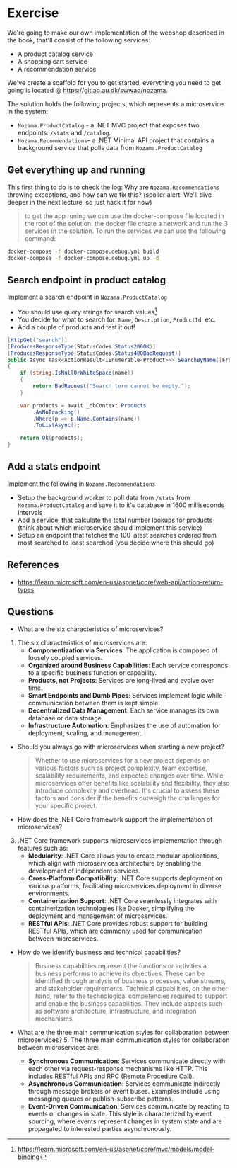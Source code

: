 # Exercise
We're going to make our own implementation of the webshop described in the book, that'll consist of the following services:
- A product catalog service
- A shopping cart service
- A recommendation service

We've create a scaffold for you to get started, everything you need to get going is located @ https://gitlab.au.dk/swwao/nozama.

The solution holds the following projects, which represents a microservice in the system:
- `Nozama.ProductCatalog` - a .NET MVC project that exposes two endpoints: `/stats` and `/catalog`.
- `Nozama.Recommendations`– a .NET Minimal API project that contains a background service that polls data from `Nozama.ProductCatalog`  

## Get everything up and running
This first thing to do is to check the log: Why are `Nozama.Recommendations` throwing exceptions, and how can we fix this? (spoiler alert: We'll dive deeper in the next lecture, so just hack it for now)
> to get the app runing we can use the docker-compose file located in the root of the solution.
the docker file create a network and run the 3 services in the solution. To run the services we can use the following command:
```bash
docker-compose -f docker-compose.debug.yml build
docker-compose -f docker-compose.debug.yml up -d
```

## Search endpoint in product catalog
Implement a search endpoint in `Nozama.ProductCatalog`
- You should use query strings for search values[^1]
- You decide for what to search for: `Name`, `Description`, `ProductId`, etc. 
- Add a couple of products and test it out!

```csharp	
[HttpGet("search")]
[ProducesResponseType(StatusCodes.Status200OK)]
[ProducesResponseType(StatusCodes.Status400BadRequest)]
public async Task<ActionResult<IEnumerable<Product>>> SearchByName([FromQuery] string name)
{
    if (string.IsNullOrWhiteSpace(name))
    {
        return BadRequest("Search term cannot be empty.");
    }

    var products = await _dbContext.Products
        .AsNoTracking()
        .Where(p => p.Name.Contains(name))
        .ToListAsync();

    return Ok(products);
}

```


## Add a stats endpoint
Implement the following in `Nozama.Recommendations`
- Setup the background worker to poll data from `/stats` from `Nozama.ProductCatalog` and save it to it's database in 1600 milliseconds intervals
- Add a service, that calculate the total number lookups for products (think about which microservice should implement this service)
- Setup an endpoint that fetches the 100 latest searches ordered from most searched to least searched (you decide where this should go)

## References
- https://learn.microsoft.com/en-us/aspnet/core/web-api/action-return-types

[^1]: https://learn.microsoft.com/en-us/aspnet/core/mvc/models/model-binding


## Questions

- What are the six characteristics of microservices?
1. The six characteristics of microservices are:
   - **Componentization via Services**: The application is composed of loosely coupled services.
   - **Organized around Business Capabilities**: Each service corresponds to a specific business function or capability.
   - **Products, not Projects**: Services are long-lived and evolve over time.
   - **Smart Endpoints and Dumb Pipes**: Services implement logic while communication between them is kept simple.
   - **Decentralized Data Management**: Each service manages its own database or data storage.
   - **Infrastructure Automation**: Emphasizes the use of automation for deployment, scaling, and management.

- Should you always go with microservices when starting a new project?

    > Whether to use microservices for a new project depends on various factors such as project complexity, team expertise, scalability requirements, and expected changes over time. While microservices offer benefits like scalability and flexibility, they also introduce complexity and overhead. It's crucial to assess these factors and consider if the benefits outweigh the challenges for your specific project.

- How does the .NET Core framework support the implementation of microservices?
    
3. .NET Core framework supports microservices implementation through features such as:
   - **Modularity**: .NET Core allows you to create modular applications, which align with microservices architecture by enabling the development of independent services.
   - **Cross-Platform Compatibility**: .NET Core supports deployment on various platforms, facilitating microservices deployment in diverse environments.
   - **Containerization Support**: .NET Core seamlessly integrates with containerization technologies like Docker, simplifying the deployment and management of microservices.
   - **RESTful APIs**: .NET Core provides robust support for building RESTful APIs, which are commonly used for communication between microservices.

- How do we identify business and technical capabilities?
    > Business capabilities represent the functions or activities a business performs to achieve its objectives. These can be identified through analysis of business processes, value streams, and stakeholder requirements. Technical capabilities, on the other hand, refer to the technological competencies required to support and enable the business capabilities. They include aspects such as software architecture, infrastructure, and integration mechanisms.

- What are the three main communication styles for collaboration between microservices?
    5. The three main communication styles for collaboration between microservices are:
    - **Synchronous Communication**: Services communicate directly with each other via request-response mechanisms like HTTP. This includes RESTful APIs and RPC (Remote Procedure Call).
    - **Asynchronous Communication**: Services communicate indirectly through message brokers or event buses. Examples include using messaging queues or publish-subscribe patterns.
    - **Event-Driven Communication**: Services communicate by reacting to events or changes in state. This style is characterized by event sourcing, where events represent changes in system state and are propagated to interested parties asynchronously.